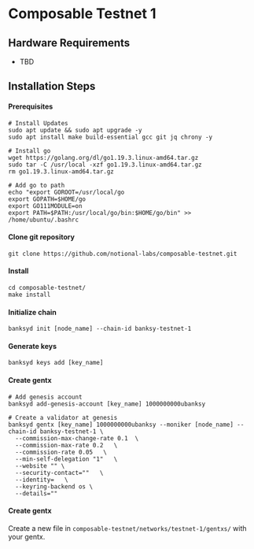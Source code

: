 # Composable Testnet 1

## Hardware Requirements

* TBD

## Installation Steps


#### Prerequisites

```shell
# Install Updates
sudo apt update && sudo apt upgrade -y
sudo apt install make build-essential gcc git jq chrony -y

# Install go
wget https://golang.org/dl/go1.19.3.linux-amd64.tar.gz
sudo tar -C /usr/local -xzf go1.19.3.linux-amd64.tar.gz
rm go1.19.3.linux-amd64.tar.gz

# Add go to path
echo "export GOROOT=/usr/local/go
export GOPATH=$HOME/go
export GO111MODULE=on
export PATH=$PATH:/usr/local/go/bin:$HOME/go/bin" >> /home/ubuntu/.bashrc
```

#### Clone git repository

```shell
git clone https://github.com/notional-labs/composable-testnet.git
```

#### Install

```shell
cd composable-testnet/
make install
```

#### Initialize chain

```shell
banksyd init [node_name] --chain-id banksy-testnet-1
```

#### Generate keys

```shell
banksyd keys add [key_name]
```

#### Create gentx

```shell
# Add genesis account 
banksyd add-genesis-account [key_name] 1000000000ubanksy

# Create a validator at genesis
banksyd gentx [key_name] 1000000000ubanksy --moniker [node_name] --chain-id banksy-testnet-1 \
  --commission-max-change-rate 0.1  \
  --commission-max-rate 0.2   \
  --commission-rate 0.05   \
  --min-self-delegation "1"   \
  --website "" \
  --security-contact=""   \
  --identity=   \
  --keyring-backend os \
  --details=""
```

#### Create gentx
Create a new file in `composable-testnet/networks/testnet-1/gentxs/` with your gentx.
